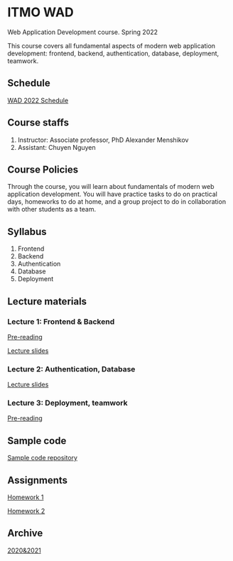 # ITMO WAD

Web Application Development course. Spring 2022

This course covers all fundamental aspects of modern web application development: frontend, backend, authentication, database, deployment, teamwork.

## Schedule

[WAD 2022 Schedule](https://calendar.google.com/calendar/embed?src=n5bi0safbjcti8ismbfm5nieo8%40group.calendar.google.com&ctz=Europe%2FMoscow)

## Course staffs

1. Instructor: Associate professor, PhD Alexander Menshikov
2. Assistant: Chuyen Nguyen

## Course Policies
Through the course, you will learn about fundamentals of modern web application development. You will have practice tasks to do on practical days, homeworks to do at home, and a group project to do in collaboration with other students as a team.

## Syllabus
1. Frontend
2. Backend
3. Authentication
4. Database
5. Deployment

## Lecture materials

### Lecture 1: Frontend & Backend
[Pre-reading](lectures/lecture_1/pre-reading.md)

[Lecture slides](lectures/lecture_1/materials.md)

### Lecture 2: Authentication, Database

[Lecture slides](lectures/lecture_2/materials.md)

### Lecture 3: Deployment, teamwork
[Pre-reading](lectures/lecture_3/pre-reading.md)

## Sample code

[Sample code repository](https://github.com/itmo-wad/samples/)

## Assignments
[Homework 1](assignments/2022/homework1.md)

[Homework 2](assignments/2022/homework2.md)

## Archive

[2020&2021](archive.md)